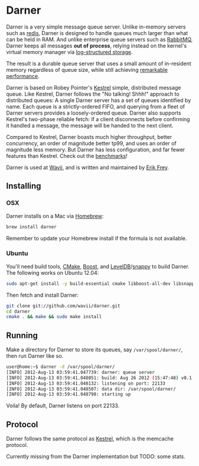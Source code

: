 # Darner

Darner is a very simple message queue server.  Unlike in-memory servers such as [redis](http://redis.io/), Darner is
designed to handle queues much larger than what can be held in RAM.  And unlike enterprise queue servers such as
[RabbitMQ](http://www.rabbitmq.com/), Darner keeps all messages **out of process**, relying instead on the kernel's
virtual memory manager via [log-structured storage](https://code.google.com/p/leveldb/).

The result is a durable queue server that uses a small amount of in-resident memory regardless of queue size, while
still achieving [remarkable performance](/wavii/darner/blob/master/docs/benchmarks.md).

Darner is based on Robey Pointer's [Kestrel](/robey/kestrel) simple, distributed message queue.  Like Kestrel, Darner
follows the "No talking! Shhh!" approach to distributed queues:  A single Darner server has a set of queues identified
by name.  Each queue is a strictly-ordered FIFO, and querying from a fleet of Darner servers provides a loosely-ordered
queue.  Darner also supports Kestrel's two-phase reliable fetch: if a client disconnects before confirming it handled
a message, the message will be handed to the next client.

Compared to Kestrel, Darner boasts much higher throughput, better concurrency, an order of magnitude better tp99, and
uses an order of magnitude less memory.  But Darner has less configuration, and far fewer features than Kestrel. Check
out the [benchmarks](/wavii/darner/blob/master/docs/benchmarks.md)!

Darner is used at [Wavii](http://wavii.com/), and is written and maintained by [Erik Frey](/erikfrey).

## Installing

### OSX

Darner installs on a Mac via [Homebrew](/mxcl/homebrew):

```bash
brew install darner
```

Remember to update your Homebrew install if the formula is not available.

### Ubuntu

You'll need build tools, [CMake](http://www.cmake.org/), [Boost](http://www.boost.org/), and
[LevelDB](https://code.google.com/p/leveldb/)/[snappy](https://code.google.com/p/snappy/) to build Darner.  The
following works on Ubuntu 12.04:

```bash
sudo apt-get install -y build-essential cmake libboost-all-dev libsnappy-dev libleveldb-dev
```

Then fetch and install Darner:

```bash
git clone git://github.com/wavii/darner.git
cd darner
cmake . && make && sudo make install
```

## Running

Make a directory for Darner to store its queues, say `/var/spool/darner/`, then run Darner like so.

```bash
user@home:~$ darner -d /var/spool/darner/
[INFO] 2012-Aug-13 03:59:41.047739: darner: queue server
[INFO] 2012-Aug-13 03:59:41.048051: build: Aug 26 2012 (15:47:48) v0.1.2 (c) Wavii, Inc.
[INFO] 2012-Aug-13 03:59:41.048132: listening on port: 22133
[INFO] 2012-Aug-13 03:59:41.048507: data dir: /var/spool/darner/
[INFO] 2012-Aug-13 03:59:41.048798: starting up
```

Voila!  By default, Darner listens on port 22133.

## Protocol

Darner follows the same protocol as [Kestrel](/robey/kestrel/blob/master/docs/guide.md#memcache), which is the memcache
protocol.

Currently missing from the Darner implementation but TODO: some stats.
